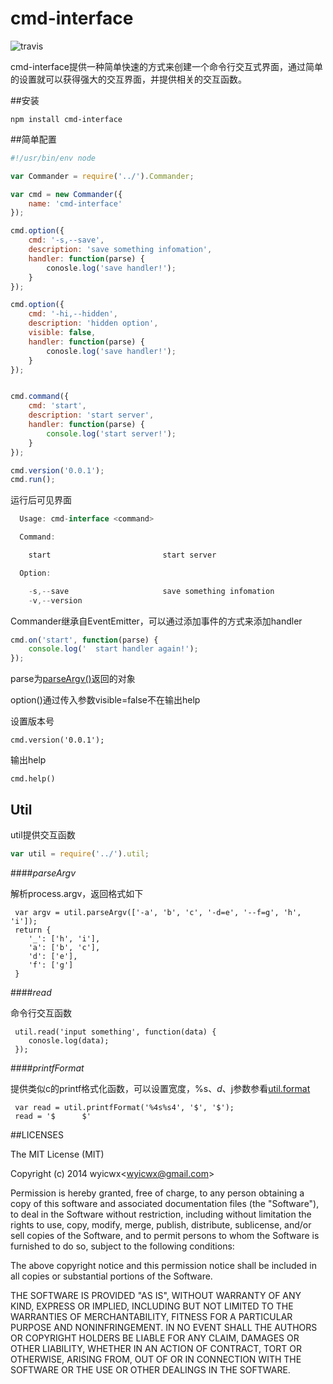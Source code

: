 # cmd-interface
![travis](https://api.travis-ci.org/wyicwx/cmd-interface.png)

cmd-interface提供一种简单快速的方式来创建一个命令行交互式界面，通过简单的设置就可以获得强大的交互界面，并提供相关的交互函数。

##安装

```shell
npm install cmd-interface
```

##简单配置

```javascript
#!/usr/bin/env node

var Commander = require('../').Commander;

var cmd = new Commander({
	name: 'cmd-interface'
});

cmd.option({
	cmd: '-s,--save',
	description: 'save something infomation',
	handler: function(parse) {
		conosle.log('save handler!');
	}
});

cmd.option({
	cmd: '-hi,--hidden',
	description: 'hidden option',
	visible: false,
	handler: function(parse) {
		conosle.log('save handler!');
	}
});


cmd.command({
	cmd: 'start',
	description: 'start server',
	handler: function(parse) {
		console.log('start server!');
	}
});

cmd.version('0.0.1');
cmd.run();
```

运行后可见界面

```javascript
  Usage: cmd-interface <command>

  Command:

    start                         start server                  

  Option:

    -s,--save                     save something infomation     
    -v,--version                                                
```

Commander继承自EventEmitter，可以通过添加事件的方式来添加handler

```javascript
cmd.on('start', function(parse) {
    console.log('  start handler again!');
});
```


parse为[parseArgv()](#parseargv)返回的对象


option()通过传入参数visible=false不在输出help

设置版本号

```
cmd.version('0.0.1');
```

输出help
```
cmd.help()
```


## Util

util提供交互函数

```javascript
var util = require('../').util;
```

####*parseArgv*

解析process.argv，返回格式如下

```
 var argv = util.parseArgv(['-a', 'b', 'c', '-d=e', '--f=g', 'h', 'i']);
 return {
 	'_': ['h', 'i'],
 	'a': ['b', 'c'],
 	'd': ['e'],
 	'f': ['g']
 }
```

####*read*

命令行交互函数

```
 util.read('input something', function(data) {
    conosle.log(data);
 });
```

####*printfFormat*

提供类似c的printf格式化函数，可以设置宽度，%s、$d、$j参数参看[util.format](http://nodejs.org/api/util.html#util_util_format_format)

```
 var read = util.printfFormat('%4s%s4', '$', '$');
 read = '$      $'
```

##LICENSES

The MIT License (MIT)

Copyright (c) 2014 wyicwx<[wyicwx@gmail.com](mailto:wyicwx@gmail.com)>

Permission is hereby granted, free of charge, to any person obtaining a copy
of this software and associated documentation files (the "Software"), to deal
in the Software without restriction, including without limitation the rights
to use, copy, modify, merge, publish, distribute, sublicense, and/or sell
copies of the Software, and to permit persons to whom the Software is
furnished to do so, subject to the following conditions:

The above copyright notice and this permission notice shall be included in
all copies or substantial portions of the Software.

THE SOFTWARE IS PROVIDED "AS IS", WITHOUT WARRANTY OF ANY KIND, EXPRESS OR
IMPLIED, INCLUDING BUT NOT LIMITED TO THE WARRANTIES OF MERCHANTABILITY,
FITNESS FOR A PARTICULAR PURPOSE AND NONINFRINGEMENT. IN NO EVENT SHALL THE
AUTHORS OR COPYRIGHT HOLDERS BE LIABLE FOR ANY CLAIM, DAMAGES OR OTHER
LIABILITY, WHETHER IN AN ACTION OF CONTRACT, TORT OR OTHERWISE, ARISING FROM,
OUT OF OR IN CONNECTION WITH THE SOFTWARE OR THE USE OR OTHER DEALINGS IN
THE SOFTWARE.
